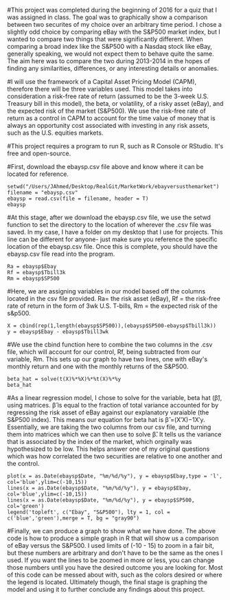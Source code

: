 #This project was completed during the beginning of 2016 for a quiz that I was assigned in class.  The goal was to graphically show a comparison between two securites of my choice over an arbitrary time period.  I chose a slightly odd choice by comparing eBay with the S&P500 market index, but I wanted to compare two things that were significantly different.  When comparing a broad index like the S&P500 with a Nasdaq stock like eBay, generally speaking, we would not expect them to behave quite the same.  The aim here was to compare the two during 2013-2014 in the hopes of finding any similarities, differences, or any interesting details or anomalies.

#I will use the framework of a Capital Asset Pricing Model (CAPM), therefore there will be three variables used.  This model takes into consideration a risk-free rate of return (assumed to be the 3-week U.S. Treasury bill in this model), the beta, or volatility, of a risky asset (eBay), and the expected risk of the market (S&P500). We use the risk-free rate of return as a control in CAPM to account for the time value of money that is always an opportunity cost associated with investing in any risk assets, such as the U.S. equities markets.  

#This project requires a program to run R, such as R Console or RStudio.  It's free and open-source.

#First, download the ebaysp.csv file above and know where it can be located for reference.  
```
setwd("/Users/JAhmed/Desktop/RealGit/MarketWork/ebayversusthemarket")
filename = "ebaysp.csv"
ebaysp = read.csv(file = filename, header = T)
ebaysp
```

#At this stage, after we download the ebaysp.csv file, we use the setwd function to set the directory to the location of wherever the .csv file was saved. In my case, I have a folder on my desktop that I use for projects.  This line can be different for anyone- just make sure you reference the specific location of the ebaysp.csv file.  Once this is complete, you should have the ebaysp.csv file read into the program.

```
Ra = ebaysp$Ebay
Rf = ebaysp$Tbill3k
Rm = ebaysp$SP500
```
#Here, we are assigning variables in our model based off the columns located in the csv file provided.  Ra= the risk asset (eBay), Rf = the risk-free rate of return in the form of 3wk U.S. T-bills, Rm = the expected risk of the s&p500.

```
X = cbind(rep(1,length(ebaysp$SP500)),(ebaysp$SP500-ebaysp$Tbill3k))
y = ebaysp$Ebay - ebaysp$Tbill3wk
```

#We use the cbind function here to combine the two columns in the .csv file, which will account for our control, Rf, being subtracted from our variable, Rm.  This sets up our graph to have two lines, one with eBay's monthly return and one with the monthly returns of the S&P500. 

```
beta_hat = solve(t(X)%*%X)%*%t(X)%*%y
beta_hat
```
#As a linear regression model, I chose to solve for the variable, beta hat (β̂), using matrices.  β̂ is equal to the fraction of total variance accounted for by regressing the risk asset of eBay against our explanatory varaiable (the S&P500 index). This means our equation for beta hat is β̂ =(X′X)−1X′y. Essentially, we are taking the two columns from our csv file, and turning them into matrices which we can then use to solve β̂. It tells us the variance that is associated by the index of the market, which orginally was hypothesized to be low. This helps answer one of my original questions which was how correlated the two securities are relative to one another and the control.

```
plot(x = as.Date(ebaysp$Date, "%m/%d/%y"), y = ebaysp$Ebay,type = 'l', col='blue',ylim=c(-10,15))
lines(x = as.Date(ebaysp$Date, "%m/%d/%y"), y = ebaysp$Ebay, col='blue',ylim=c(-10,15))
lines(x = as.Date(ebaysp$Date, "%m/%d/%y"), y = ebaysp$SP500, col='green')
legend('topleft', c("Ebay", "S&P500"), lty = 1, col = c('blue','green'),merge = T, bg = "gray90")
```

#Finally, we can produce a graph to show what we have done.  The above code is how to produce a simple graph in R that will show us a comparison of eBay versus the S&P500. I used limits of (-10 - 15) to zoom in a fair bit, but these numbers are arbitrary and don't have to be the same as the ones I used.  If you want the lines to be zoomed in more or less, you can change those numbers until you have the desired outcome you are looking for.  Most of this code can be messed about with, such as the colors desired or where the legend is located.  Ultimately though, the final stage is graphing the model and using it to further conclude any findings about this project.

